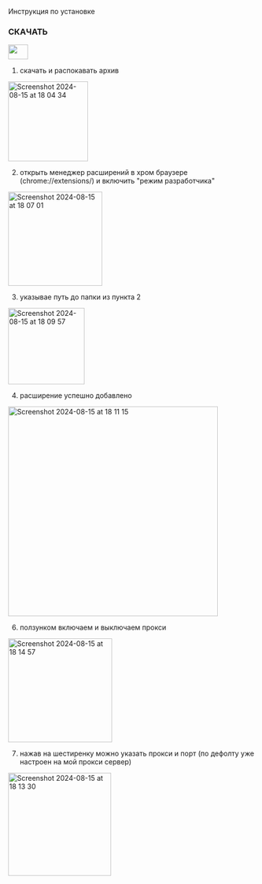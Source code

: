 Инструкция по установке

<h3 align="left">СКАЧАТЬ</h3>
<p align="left">
<a href="your link" target="blank"><img align="center" src="https://github.com/user-attachments/assets/d0dc8dc7-5b83-476d-8fe8-cdaa0340e163" alt="" height="30" width="40" /></a>
</p>



1. скачать и распокавать архив
<img width="162" alt="Screenshot 2024-08-15 at 18 04 34" src="https://github.com/user-attachments/assets/b65d1b58-15e5-4b96-8a7d-f2fb4a365792">

2. открыть менеджер расширений в хром браузере (chrome://extensions/) и включить "режим разработчика"
<img width="191" alt="Screenshot 2024-08-15 at 18 07 01" src="https://github.com/user-attachments/assets/a8e41a77-5ce0-4389-b9d2-7a25bedc8691">

3. указывае путь до папки из пункта 2
<img width="155" alt="Screenshot 2024-08-15 at 18 09 57" src="https://github.com/user-attachments/assets/024ab6fc-be3b-49db-aab7-40075ee6224b">

4. расширение успешно добавлено
<img width="426" alt="Screenshot 2024-08-15 at 18 11 15" src="https://github.com/user-attachments/assets/8e2b62f0-cb86-4ea4-a8ef-fc981055c2b1">

6. ползунком включаем и выключаем прокси
<img width="211" alt="Screenshot 2024-08-15 at 18 14 57" src="https://github.com/user-attachments/assets/267642ff-36c3-48f2-87a8-d5fef9bd6ac7">

7. нажав на шестиренку можно указать прокси и порт (по дефолту уже настроен на мой прокси сервер) 
<img width="209" alt="Screenshot 2024-08-15 at 18 13 30" src="https://github.com/user-attachments/assets/151fd5c2-9bcf-48d3-97d5-eec64c1fcf75">

